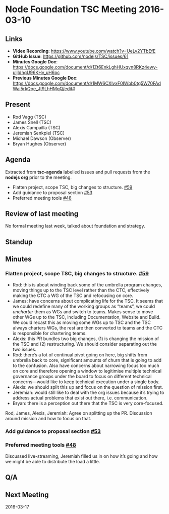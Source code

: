 # Node Foundation TSC Meeting 2016-03-10

## Links

* **Video Recording**: https://www.youtube.com/watch?v=UeLv2YTbEfE
* **GitHub Issue**: https://github.com/nodejs/TSC/issues/61
* **Minutes Google Doc**: <https://docs.google.com/document/d/1Zt6EnkLghHUxqvn8RKz4ewy-uljIdhqU96KHv_uH6oc>
* **Previous Minutes Google Doc**: <https://docs.google.com/document/d/1MW6CXlvxF0IWbb0tg5W70FAdWai5rkQoe_Jt9LhHMqQ/edit#>

## Present

* Rod Vagg (TSC)
* James Snell (TSC)
* Alexis Campailla (TSC)
* Jeremiah Senkpiel (TSC)
* Michael Dawson (Observer)
* Bryan Hughes (Observer)

## Agenda

Extracted from **tsc-agenda** labelled issues and pull requests from the **nodejs org** prior to the meeting.

* Flatten project, scope TSC, big changes to structure. [#59](https://github.com/nodejs/TSC/pull/59)
* Add guidance to proposal section [#53](https://github.com/nodejs/TSC/pull/53)
* Preferred meeting tools [#48](https://github.com/nodejs/TSC/issues/48)

## Review of last meeting

No formal meeting last week, talked about foundation and strategy.

## Standup

## Minutes

### Flatten project, scope TSC, big changes to structure. [#59](https://github.com/nodejs/TSC/pull/59)

* Rod: this is about winding back some of the umbrella program changes, moving things up to the TSC level rather than the CTC, effectively making the CTC a WG of the TSC and refocusing on core.
* James: have concerns about complicating life for the TSC. It seems that we could redefine many of the working groups as “teams”, we could _uncharter_ them as WGs and switch to teams. Makes sense to move other WGs up to the TSC, including Documentation, Website and Build. We could recast this as moving some WGs up to TSC and the TSC always charters WGs, the rest are then converted to teams and the CTC is responsible for chartering teams.
* Alexis: this PR bundles two big changes, (1) is changing the mission of the TSC and (2) restructuring. We should consider separating out the two issues.
* Rod: there’s a lot of continual pivot going on here, big shifts from umbrella back to core, significant amounts of churn that is going to add to the confusion. Also have concerns about narrowing focus too much on core and therefore opening a window to legitimise multiple technical governance groups under the board to focus on different technical concerns—would like to keep technical execution under a single body.
* Alexis: we should split this up and focus on the question of mission first.
* Jeremiah: would still like to deal with the org issues because it’s trying to address actual problems that exist out there, i.e. communication.
* Bryan: there is a perception out there that the TSC is very core-focused.

Rod, James, Alexis, Jeremiah: Agree on splitting up the PR. Discussion around mission and how to focus on that.

### Add guidance to proposal section [#53](https://github.com/nodejs/TSC/pull/53)

### Preferred meeting tools [#48](https://github.com/nodejs/TSC/issues/48)

Discussed live-streaming, Jeremiah filled us in on how it’s going and how we might be able to distribute the load a little.

## Q/A

## Next Meeting

2016-03-17
